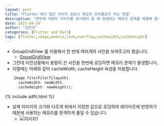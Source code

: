 ```yaml
---
layout: post
title: "Flutter 에서 많은 이미지 로딩시 메모리 오버플로우 막는 방법"
description: "한번에 대량의 이미지를 표시해야 할 때 발생하는 메모리 문제를 해결해 봅시다"
date: 2023-04-29
author: "김민석"
categories: [Flutter and Dart]
tags: [flutter,image,memory,leak,overflow,cachewidth,cacheheight]
---
```

- GroupGridView 를 이용해서 한 번에 여러개의 사진을 보여주고자 했습니다.
   - [GroupGridView](https://pub.dev/packages/group_grid_view)
- 그런데 이런상황에서 용량이 큰 사진을 한번에 로딩하면 메모리 문제가 발생합니다.
- 이럴때는 아래와 같이 cacheWidth, cacheHeight 속성을 이용합니다.
```dart
    Image.file(File(filepath), 
      cacheWidth: newWidth, 
      cacheHeight: newHeight));
```  
{% include adfit.html %}
- 실제 이미지의 크기와 다르게 위에서 지정한 값으로 로딩하여 레이아웃에 반영하기 
때문에 사용하는 메모리를 현격하게 줄일 수 있습니다.
  - ![이미지1](https://reddol18.github.io/dev5min/images/20230429/1.jpg)